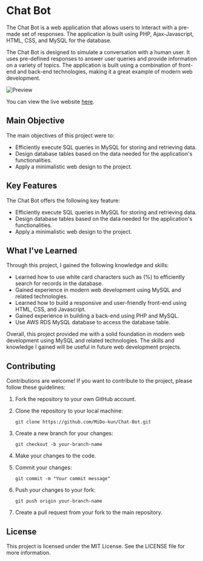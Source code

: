 # Chat Bot

The Chat Bot is a web application that allows users to interact with a pre-made set of responses. The application is built using PHP, Ajax-Javascript, HTML, CSS, and MySQL for the database. 

The Chat Bot is designed to simulate a conversation with a human user. It uses pre-defined responses to answer user queries and provide information on a variety of topics. The application is built using a combination of front-end and back-end technologies, making it a great example of modern web development.

![Preview](https://lh3.googleusercontent.com/pw/AJFCJaX7GGEagfw6I6ffdi364BHlxRWAWySGunbzc7NpaqwJwiB4wIgXNw7J9pvwgjLkZX6ABNGrbjzVy5dqbR4PnPQFveMpyYHNXG-QAuU3UNVi8jd7FsfQBGfsJcUBGLszj0m1OQToSic8V0TRsu6s75NO=w1365-h635-s-no)

You can view the live website [here](https://chat-bot.mido-kun.repl.co/).

## Main Objective

The main objectives of this project were to:

- Efficiently execute SQL queries in MySQL for storing and retrieving data.
- Design database tables based on the data needed for the application's functionalities.
- Apply a minimalistic web design to the project.

## Key Features

The Chat Bot offers the following key feature:

- Efficiently execute SQL queries in MySQL for storing and retrieving data.
- Design database tables based on the data needed for the application's functionalities.
- Apply a minimalistic web design to the project.

## What I've Learned

Through this project, I gained the following knowledge and skills:

- Learned how to use white card characters such as (%) to efficiently search for records in the database.
- Gained experience in modern web development using MySQL and related technologies.
- Learned how to build a responsive and user-friendly front-end using HTML, CSS, and Javascript.
- Gained experience in building a back-end using PHP and MySQL.
- Use AWS RDS MySQL database to access the database table.

Overall, this project provided me with a solid foundation in modern web development using MySQL and related technologies. The skills and knowledge I gained will be useful in future web development projects.

## Contributing

Contributions are welcome! If you want to contribute to the project, please follow these guidelines:

1. Fork the repository to your own GitHub account.

2. Clone the repository to your local machine:

   `git clone https://github.com/MiDo-kun/Chat-Bot.git`

3. Create a new branch for your changes:

   `git checkout -b your-branch-name`

4. Make your changes to the code.

5. Commit your changes:

   `git commit -m "Your commit message"`

6. Push your changes to your fork:

   `git push origin your-branch-name`

7. Create a pull request from your fork to the main repository.

## License

This project is licensed under the MIT License. See the LICENSE file for more information.
